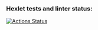 ### Hexlet tests and linter status:
[![Actions Status](https://github.com/LiudmilaKorchikova/java-project-78/actions/workflows/hexlet-check.yml/badge.svg)](https://github.com/LiudmilaKorchikova/java-project-78/actions)
